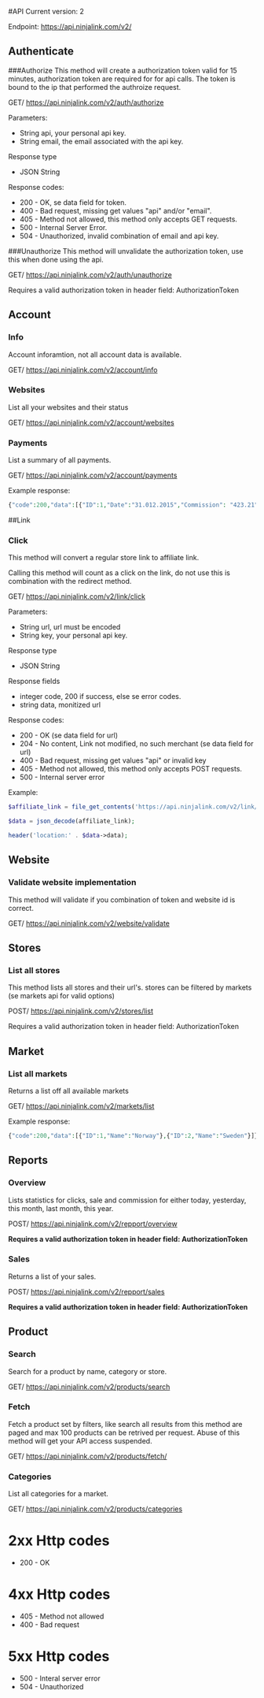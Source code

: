 #API 
Current version: 2

Endpoint: https://api.ninjalink.com/v2/

## Authenticate

###Authorize
This method will create a authorization token valid for 15 minutes, authorization token are required for for api calls. The token is bound to the ip that performed the authroize request.

GET/ https://api.ninjalink.com/v2/auth/authorize

Parameters:
* String api, your personal api key.
* String email, the email associated with the api key.

Response type
* JSON String

Response codes:
* 200 - OK, se data field for token.
* 400 - Bad request, missing get values "api" and/or "email".
* 405 - Method not allowed, this method only accepts GET requests.
* 500 - Internal Server Error.
* 504 - Unauthorized, invalid combination of email and api key.

###Unauthorize
This method will unvalidate the authorization token, use this when done using the api.

GET/ https://api.ninjalink.com/v2/auth/unauthorize

Requires a valid authorization token in header field: AuthorizationToken

## Account

### Info

Account inforamtion, not all account data is available.

GET/ https://api.ninjalink.com/v2/account/info

### Websites

List all your websites and their status

GET/ https://api.ninjalink.com/v2/account/websites

### Payments

List a summary of all payments.

GET/ https://api.ninjalink.com/v2/account/payments

Example response:
```php
{"code":200,"data":[{"ID":1,"Date":"31.012.2015","Commission": "423.21", "Currency": "NOK", "Status": "Payed", "Account": "1234.56.78901"}]}
```

##Link

### Click
This method will convert a regular store link to affiliate link.

Calling this method will count as a click on the link, do not use this is combination with the redirect method. 

GET/ https://api.ninjalink.com/v2/link/click

Parameters:

* String url, url must be encoded
* String key, your personal api key.

Response type
* JSON String

Response fields
* integer code, 200 if success, else se error codes.
* string data, monitized url
 
Response codes:
* 200 - OK (se data field for url)
* 204 - No content, Link not modified, no such merchant (se data field for url)
* 400 - Bad request, missing get values "api" or invalid key
* 405 - Method not allowed, this method only accepts POST requests.
* 500 - Internal server error

Example:

```php
$affiliate_link = file_get_contents('https://api.ninjalink.com/v2/link/click?url=AAAAAAAAAAAAAAAAAAAAA&Url='. url_encode('http://someurl.com'));

$data = json_decode(affiliate_link);

header('location:' . $data->data);
```

## Website

### Validate website implementation

This method will validate if you combination of token and website id is correct.

GET/ https://api.ninjalink.com/v2/website/validate

## Stores

### List all stores

This method lists all stores and their url's. stores can be filtered by markets (se markets api for valid options)

POST/ https://api.ninjalink.com/v2/stores/list

Requires a valid authorization token in header field: AuthorizationToken

## Market

### List all markets

Returns a list off all available markets

GET/  https://api.ninjalink.com/v2/markets/list

Example response:

```php
{"code":200,"data":[{"ID":1,"Name":"Norway"},{"ID":2,"Name":"Sweden"}]}
```

## Reports

### Overview

Lists statistics for clicks, sale and commission for either today, yesterday, this month, last month, this year.

POST/ https://api.ninjalink.com/v2/repport/overview

**Requires a valid authorization token in header field: AuthorizationToken**

### Sales

Returns a list of your sales.

POST/ https://api.ninjalink.com/v2/repport/sales

**Requires a valid authorization token in header field: AuthorizationToken**

## Product

### Search

Search for a product by name, category or store.

GET/ https://api.ninjalink.com/v2/products/search

### Fetch

Fetch a product set by filters, like search all results from this method are paged and max 100 products can be retrived per request. Abuse of this method will get your API access suspended.

GET/ https://api.ninjalink.com/v2/products/fetch/

### Categories

List all categories for a market.

GET/ https://api.ninjalink.com/v2/products/categories

# 2xx Http codes
* 200 - OK

# 4xx Http codes
* 405 - Method not allowed
* 400 - Bad request
 
# 5xx Http codes
* 500 - Interal server error
* 504 - Unauthorized
